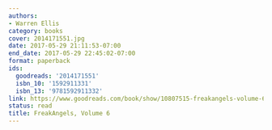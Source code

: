 ```yaml
---
authors:
- Warren Ellis
category: books
cover: 2014171551.jpg
date: 2017-05-29 21:11:53-07:00
end_date: 2017-05-29 22:45:02-07:00
format: paperback
ids:
  goodreads: '2014171551'
  isbn_10: '1592911331'
  isbn_13: '9781592911332'
link: https://www.goodreads.com/book/show/10807515-freakangels-volume-6
status: read
title: FreakAngels, Volume 6
---
```

